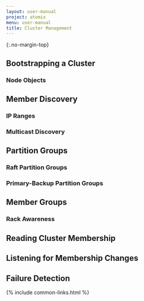 ```yaml
---
layout: user-manual
project: atomix
menu: user-manual
title: Cluster Management
---
```


{:.no-margin-top}

## Bootstrapping a Cluster

### Node Objects

## Member Discovery

### IP Ranges

### Multicast Discovery

## Partition Groups

### Raft Partition Groups

### Primary-Backup Partition Groups

## Member Groups

### Rack Awareness

## Reading Cluster Membership

## Listening for Membership Changes

## Failure Detection

{% include common-links.html %}
